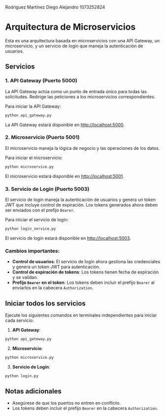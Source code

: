 
Rodriguez Martinez Diego Alejandro
1073252824

# Arquitectura de Microservicios

Esta es una arquitectura basada en microservicios con una API Gateway, un microservicio, y un servicio de login que maneja la autenticación de usuarios. 

## Servicios

### 1. **API Gateway (Puerto 5000)**
La API Gateway actúa como un punto de entrada único para todas las solicitudes. Redirige las peticiones a los microservicios correspondientes.

Para iniciar la API Gateway:
```bash
python api_gateway.py
```

La API Gateway estará disponible en [http://localhost:5000](http://localhost:5000).

### 2. **Microservicio (Puerto 5001)**
El microservicio maneja la lógica de negocio y las operaciones de los datos.

Para iniciar el microservicio:
```bash
python microservice.py
```

El microservicio estará disponible en [http://localhost:5001](http://localhost:5001).

### 3. **Servicio de Login (Puerto 5003)**
El servicio de login maneja la autenticación de usuarios y genera un token JWT que incluye control de expiración. Los tokens generados ahora deben ser enviados con el prefijo `Bearer`.

Para iniciar el servicio de login:
```bash
python login_service.py
```

El servicio de login estará disponible en [http://localhost:5003](http://localhost:5003).

### Cambios importantes:
- **Control de usuarios**: El servicio de login ahora gestiona las credenciales y genera un token JWT para autenticación.
- **Control de expiración de tokens**: Los tokens tienen fecha de expiración y se validan.
- **Prefijo `Bearer` en el token**: Los tokens deben incluir el prefijo `Bearer` al enviarlos en la cabecera `Authorization`.

## Iniciar todos los servicios

Ejecute los siguientes comandos en terminales independientes para iniciar cada servicio:

1. **API Gateway**:
```bash
python api_gateway.py
```

2. **Microservicio**:
```bash
python microservice.py
```

3. **Servicio de Login**:
```bash
python login.py
```

## Notas adicionales

- Asegúrese de que los puertos no entren en conflicto.
- Los tokens deben incluir el prefijo `Bearer` en la cabecera `Authorization`.

